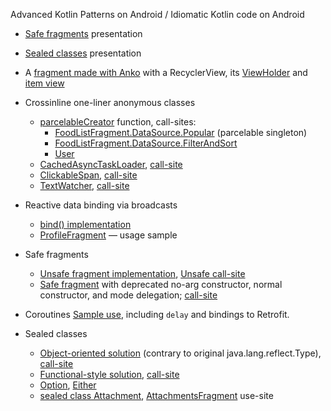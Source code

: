 Advanced Kotlin Patterns on Android /  Idiomatic Kotlin code on Android

* [Safe fragments](https://speakerdeck.com/gdg_rnd/mikhail-goriunov-advanced-kotlin-patterns-on-android-safe-fragments) presentation
* [Sealed classes](https://speakerdeck.com/gdg_rnd/mikhail-goriunov-advanced-kotlin-patterns-on-android-sealed-classes) presentation

* A [fragment made with Anko](/app/src/main/java/net/aquadc/advancedkotlinpatterns/feature/ankoRecyclerView/AnkoRecyclerViewFragment.kt)
  with a RecyclerView, its
  [ViewHolder](/app/src/main/java/net/aquadc/advancedkotlinpatterns/recycler/FoodItemHolder.kt) and
  [item view](/app/src/main/java/net/aquadc/advancedkotlinpatterns/recycler/createFoodItemHolder.kt)

* Crossinline one-liner anonymous classes
  * [parcelableCreator](/app/src/main/java/net/aquadc/advancedkotlinpatterns/common/parcelable.kt#L8) function, call-sites:
    * [FoodListFragment.DataSource.Popular](/app/src/main/java/net/aquadc/advancedkotlinpatterns/feature/fragments/safe/FoodListFragment.kt#L69) (parcelable singleton)
    * [FoodListFragment.DataSource.FilterAndSort](/app/src/main/java/net/aquadc/advancedkotlinpatterns/feature/fragments/safe/FoodListFragment.kt#L79)
    * [User](/app/src/main/java/net/aquadc/advancedkotlinpatterns/feature/bind/User.kt)
  * [CachedAsyncTaskLoader](/app/src/main/java/net/aquadc/advancedkotlinpatterns/feature/crossinlineOneLiner/CachedAsyncTaskLoader.kt),
  [call-site](/app/src/main/java/net/aquadc/advancedkotlinpatterns/feature/crossinlineOneLiner/LoaderFragment.kt#L59)
  * [ClickableSpan](/app/src/main/java/net/aquadc/advancedkotlinpatterns/feature/crossinlineOneLiner/ClickableSpan.kt),
  [call-site](/app/src/main/java/net/aquadc/advancedkotlinpatterns/feature/crossinlineOneLiner/LoaderFragment.kt#L64)
  * [TextWatcher](/app/src/main/java/net/aquadc/advancedkotlinpatterns/feature/crossinlineOneLiner/TextWatcher.kt),
  [call-site](/app/src/main/java/net/aquadc/advancedkotlinpatterns/feature/crossinlineOneLiner/LoaderFragment.kt#L43)

* Reactive data binding via broadcasts
  * [bind() implementation](/app/src/main/java/net/aquadc/advancedkotlinpatterns/feature/bind/bind.kt)
  * [ProfileFragment](/app/src/main/java/net/aquadc/advancedkotlinpatterns/feature/bind/ProfileFragment.kt#L29) — usage sample

* Safe fragments
  * [Unsafe fragment implementation](/app/src/main/java/net/aquadc/advancedkotlinpatterns/feature/fragments/unsafe/FoodListFragment.kt), 
  [Unsafe call-site](/app/src/main/java/net/aquadc/advancedkotlinpatterns/feature/fragments/unsafe/FoodFilterAndSortChooserFragment.kt#L54)
  * [Safe fragment](/app/src/main/java/net/aquadc/advancedkotlinpatterns/feature/fragments/safe/FoodListFragment.kt)
  with deprecated no-arg constructor, normal constructor, and mode delegation;
  [call-site](/app/src/main/java/net/aquadc/advancedkotlinpatterns/feature/fragments/safe/FoodFilterAndSortChooserFragment.kt#L54)

* Coroutines
 [Sample use](/app/src/main/java/net/aquadc/advancedkotlinpatterns/feature/coroutines/CoroutinesFragment.kt#L50),
  including `delay` and bindings to Retrofit.

* Sealed classes
  * [Object-oriented solution](/app/src/main/java/net/aquadc/advancedkotlinpatterns/feature/sealed/javaReflectTypeFantasy/Type.java)
  (contrary to original java.lang.reflect.Type),
  [call-site](/app/src/main/java/net/aquadc/advancedkotlinpatterns/feature/sealed/javaReflectTypeFantasy/TypeCallSite.java)
  * [Functional-style solution](/app/src/main/java/net/aquadc/advancedkotlinpatterns/feature/sealed/kotlinReflectTypeStyle/Type.kt),
  [call-site](/app/src/main/java/net/aquadc/advancedkotlinpatterns/feature/sealed/kotlinReflectTypeStyle/CallSite.kt)
  * [Option](/app/src/main/java/net/aquadc/advancedkotlinpatterns/feature/sealed/unions/option/Option.kt),
  [Either](/app/src/main/java/net/aquadc/advancedkotlinpatterns/feature/sealed/unions/either/Either.kt)
  * [sealed class Attachment](app/src/main/java/net/aquadc/advancedkotlinpatterns/feature/sealed/example/Attachment.kt),
  [AttachmentsFragment](/app/src/main/java/net/aquadc/advancedkotlinpatterns/feature/sealed/example/AttachmentsFragment.kt) use-site 

